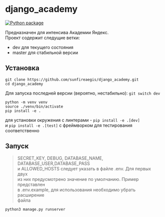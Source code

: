 # django_academy
[![Python package](https://github.com/sunfireaegis/django_academy/actions/workflows/python-package.yml/badge.svg)](https://github.com/sunfireaegis/django_academy/actions/workflows/python-package.yml)

Предназначен для интенсива Академии Яндекс.\
Проект содержит следущие ветки:
- dev для текущего состояния
- master для стабильной версии
## Установка
```
git clone https://github.com/sunfireaegis/django_academy.git
cd django_academy
```
Для запуска последней версии (вероятно, нестабильно):
```git switch dev```
```
python -m venv venv
source ./venv/bin/activate
pip install -e .
```

для установки окружения с линтерами - ```pip install -e .[dev]``` \
и ```pip install -e .[test]``` с фреймворком для тестирования соответственно

## Запуск
> SECRET_KEY, DEBUG, DATABASE_NAME, DATABASE_USER,DATABASE_PASS \
и ALLOWED_HOSTS следует указать в файле .env. Для первых двух \
из них предусмотрено значение по умолчанию. Пример представлен \
в .env.example, для использования необходимо убрать расширение \
файла
```
python3 manage.py runserver
``` 

